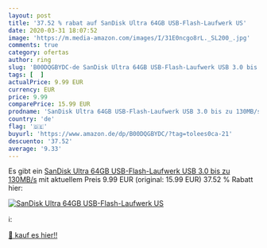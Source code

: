 ```yaml
---
layout: post
title: '37.52 % rabat auf SanDisk Ultra 64GB USB-Flash-Laufwerk US'
date: 2020-03-31 18:07:52
image: 'https://m.media-amazon.com/images/I/31E0ncgo8rL._SL200_.jpg'
comments: true
category: ofertas
author: ring
slug: 'B00DQGBYDC-de SanDisk Ultra 64GB USB-Flash-Laufwerk USB 3.0 bis zu 130MB/s'
tags: [  ]
actualPrice: 9.99 EUR
currency: EUR
price: 9.99
comparePrice: 15.99 EUR
prodname: 'SanDisk Ultra 64GB USB-Flash-Laufwerk USB 3.0 bis zu 130MB/s'
country: 'de'
flag: '🇩🇪'
buyurl: 'https://www.amazon.de/dp/B00DQGBYDC/?tag=tolees0ca-21'
descuento: '37.52'
average: '9.33'
---
```


Es gibt ein [SanDisk Ultra 64GB USB-Flash-Laufwerk USB 3.0 bis zu 130MB/s](https://www.amazon.de/dp/B00DQGBYDC/?tag=tolees0ca-21) mit aktuellem Preis 9.99 EUR (original: 15.99 EUR) 37.52 % Rabatt hier:

[![SanDisk Ultra 64GB USB-Flash-Laufwerk US](https://m.media-amazon.com/images/I/31E0ncgo8rL._SL200_.jpg)](https://www.amazon.de/dp/B00DQGBYDC/?tag=tolees0ca-21)

ℹ️:


[🛒 kauf es hier!!](https://www.amazon.de/dp/B00DQGBYDC/?tag=tolees0ca-21)
